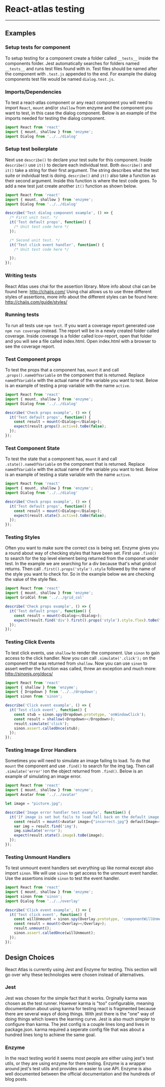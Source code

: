
# React-atlas testing
-----------------------------------------------------

## Examples

### Setup tests for component
To setup testing for a component create a folder called `__tests__` inside the components folder. Jest automatically searches for folders named `__tests__` and runs test files found with in. Test files should be named after the component with `.test.js` appended to the end. For example the dialog components test file would be named `dialog.test.js`.

### Imports/Dependencies
To test a react-atlas component or any react component you will need to import `React`, `mount` and/or `shallow` from enzyme and the component you want to test, in this case the dialog component. Below is an example of the imports needed for testing the dialog component.
```javascript
import React from 'react'
import { mount, shallow } from 'enzyme';
import Dialog from '../../dialog'
```

### Setup test boilerplate
Next use `describe()` to declare your test suite for this component. Inside `describe()` use `it()` to declare each individual test. Both `describe()` and `it()` take a string for their first argument. The string describes what the test suite or indvidual test is doing. `describe()` and `it()` also take a function as their second argument. Inside this function is where the test code goes. To add a new test just create another `it()` function as shown below.
```javascript
import React from 'react'
import { mount, shallow } from 'enzyme';
import Dialog from '../../dialog'

describe('Test dialog component example', () => {
  /* First unit test. */
  it('Test default props', function() {
    /* Unit test code here */
  });

  /* Second unit test. */
  it('Test click event handler', function() {
    /* Unit test code here */

  });
});
```

### Writing tests

React Atlas uses chai for the assertion library. More info about chai can be found here: http://chaijs.com/ Using chai allows us to use three different styles of assertions, more info about the different styles can be found here: http://chaijs.com/guide/styles/

### Running tests
To run all tests use `npm test`. If you want a coverage report generated use `npm run coverage` instead. The report will be in a newly created folder called coverage. Inside coverage is a folder called lcov-report, open that folder and you will see a file called index.html. Open index.html with a browser to see the coverage report.

### Test Component props
To test the props that a component has, `mount` it and call `.props().nameOfVariable` on the component that is returned. Replace `nameOfVariable` with the actual name of the variable you want to test. Below is an example of testing a prop variable with the name `active`.
```javascript
import React from 'react'
import { mount, shallow } from 'enzyme';
import Dialog from '../../dialog'

describe('Check props example', () => {
  it('Test default props', function() {
    const result = mount(<Dialog></Dialog>);
    expect(result.props().active).toBe(false);
  });
});
```
### Test Component State
To test the state that a component has, `mount` it and call `.state().nameOfVariable` on the component that is returned. Replace `nameOfVariable` with the actual name of the variable you want to test. Below is an example of testing a state variable with the name `active`.
```javascript
import React from 'react'
import { mount, shallow } from 'enzyme';
import Dialog from '../../dialog'

describe('Check props example', () => {
  it('Test default props', function() {
    const result = mount(<Dialog></Dialog>);
    expect(result.state().active).toBe(false);
  });
});
```

### Testing Styles
Often you want to make sure the correct css is being set. Enzyme gives you a round about way of checking styles that have been set. First use `.find()` to search for the top level element being returned from the componet under test. In the example we are searching for a div because that's what gridcol returns. Then call `.first().props('style').style` followed by the name of the style you want to check for. So in the example below we are checking the value of the style flex.

```javascript
import React from 'react'
import { mount, shallow } from 'enzyme';
import GridCol from '../../grid_col'

describe('Check props example', () => {
  it('Test default props', function() {
    const result = mount(<Dialog></Dialog>);
    expect(result.find('div').first().props('style').style.flex).toBe("1 0 " + basis);
  });
});

```

### Testing Click Events
To test click events, use `shallow` to render the component.
Use `sinon` to gain access to the click handler. Now you can call `.simulate('.click');` on the component that was returned from `shallow`. Now you can use `sinon` to assert wether the function was called, threw an exception and much more: http://sinonjs.org/docs/  

```javascript
import React from 'react'
import { shallow } from 'enzyme';
import { Dropdown } from '../../dropdown';
import sinon from 'sinon';

describe('Click event example', () => {
  it('Test click event', function() {
    const stub = sinon.spy(Dropdown.prototype, 'onWindowClick');
    const result = shallow(<Dropdown></Dropdown>);
    result.simulate('click');
    sinon.assert.calledOnce(stub);
  });
});
```

### Testing Image Error Handlers
Sometimes you will need to simulate an image failing to load. To do that `mount` the component and use `.find()` to search for the img tag. Then call `.simulate('error')`on the object returned from `.find()`. Below is an example of simulating an image error.

```javascript
import React from 'react'
import { mount, shallow } from 'enzyme';
import Avatar from '../../avatar'

let image = "picture.jpg";

describe('Image error handler test example', function() {
  it('If image is set but fails to load fall back on the default image.', function() {
    const result = mount(<Avatar image={"incorrect.jpg"} defaultImage={image} />);
    var img = result.find('img');
    img.simulate('error');
    expect(result.state().image).toBe(image);
  });
});
```

### Testing Unmount Handlers
To test unmount event handlers set everything up like normal except also import `sinon`. We will use `sinon` to get access to
the unmount event handler. Use the assertions inside `sinon` to test the event handler.
```javascript
import React from 'react'
import { mount, shallow } from 'enzyme';
import sinon from 'sinon';
import Dialog from '../../overlay'

describe('Click event example', () => {
  it('Test click event', function() {
    const willUnmount = sinon.spy(Overlay.prototype, 'componentWillUnmount');
    const result = mount(<Overlay></Overlay>);
    result.unmount();
    sinon.assert.calledOnce(willUnmount);
  });
});

```


## Design Choices
React Atlas is currently using Jest and Enzyme for testing. This section will go over why these technologies were chosen instead of alternatives.

### Jest
Jest was chosen for the simple fact that it works. Orginally karma was chosen as the test runner. However karma is "too" configurable, meaning documentation about using karma for testing react is fragmented because there are several ways of doing things. With jest there is the "one" way of doing things which lowers the learning curve. Jest is also much simpler to configure than karma. The jest config is a couple lines long and lives in package.json. karma required a seperate config file that was about a hundred lines long to achieve the same goal.

### Enzyme
In the react testing world it seems most people are either using jest's test utils, or they are using enzyme for there testing. Enzyme is a wrapper around jest's test utils and provides an easier to use API. Enzyme is also well documented between the official documentation and the hundreds of blog posts.
